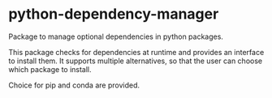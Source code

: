 # python-dependency-manager
Package to manage optional dependencies in python packages.

This package checks for dependencies at runtime and provides an interface to install them.
It supports multiple alternatives, so that the user can choose which package to install.

Choice for pip and conda are provided.
